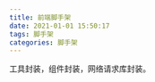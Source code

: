 ```yaml
---
title: 前端脚手架
date: 2021-01-01 15:50:17
tags: 脚手架
categories: 脚手架
---
```


<p>工具封装，组件封装，网络请求库封装。</p>
<!-- more -->

